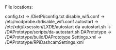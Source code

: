 File locations:

config.txt		->	/DietPi/config.txt
disable_wifi.conf	->	/etc/modprobe.d/disable_wifi.conf
autostart		->	/etc/xdg/lxsession/LXDE/autostart
da-autostart.sh		->	/DAPrototype/scripts/da-autostart.sh
DAPrototype		->	/DAPrototype/build/DAPrototype
Settings.xml		->	/DAPrototype/RPiDashcamSettings.xml
